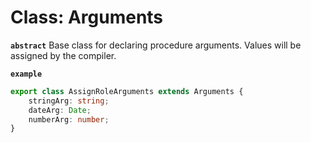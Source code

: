 # Class: Arguments

**`abstract`** Base class for declaring procedure arguments.
Values will be assigned by the compiler.

**`example`** 
```typescript
export class AssignRoleArguments extends Arguments {
    stringArg: string;
    dateArg: Date;
    numberArg: number;
}
```